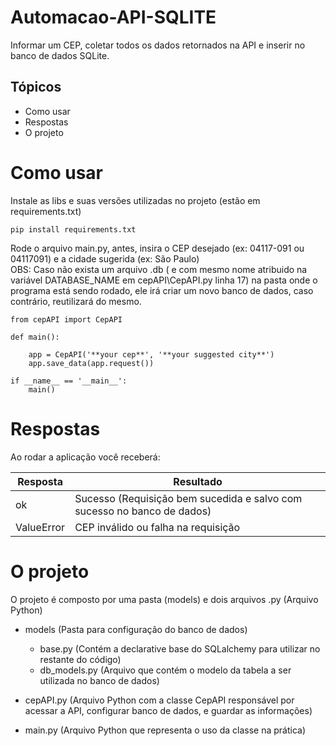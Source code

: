 # Automacao-API-SQLITE
Informar um CEP, coletar todos os dados retornados na API e inserir no banco de dados SQLite.

## Tópicos 
- Como usar
- Respostas
- O projeto
# Como usar
Instale as libs e suas versões utilizadas no projeto (estão em requirements.txt)
```
pip install requirements.txt
```
Rode o arquivo main.py, antes, insira o CEP desejado (ex: 04117-091 ou 04117091) e a cidade sugerida (ex: São Paulo)<br>
OBS: Caso não exista um arquivo .db ( e com mesmo nome atribuido na variável DATABASE_NAME em cepAPI\CepAPI.py linha 17)
na pasta onde o programa está sendo rodado, ele irá criar um novo banco de dados, caso contrário, reutilizará do mesmo.

```
from cepAPI import CepAPI

def main():

    app = CepAPI('**your cep**', '**your suggested city**')
    app.save_data(app.request())

if __name__ == '__main__':
    main()
```
# Respostas
Ao rodar a aplicação você receberá:

| Resposta | Resultado |
| ------ | ------ |
| ok |Sucesso (Requisição bem sucedida e salvo com sucesso no banco de dados) |
| ValueError|CEP inválido ou falha na requisição |

# O projeto
O projeto é composto por uma pasta (models) e dois arquivos .py (Arquivo Python)

* models (Pasta para configuração do banco de dados)
  * base.py (Contém a declarative base do SQLalchemy para utilizar no restante do código)
  * db_models.py (Arquivo que contém o modelo da tabela a ser utilizada no banco de dados)

* cepAPI.py (Arquivo Python com a classe CepAPI responsável por acessar a API, configurar banco de dados, e guardar as informações)

* main.py (Arquivo Python que representa o uso da classe na prática)
